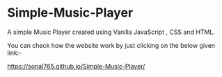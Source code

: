 # Simple-Music-Player
A simple Music Player created using Vanilla JavaScript , CSS and  HTML.

You can check how the website work by just clicking on the below given link:-

https://sonal765.github.io/Simple-Music-Player/

